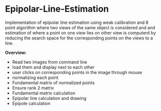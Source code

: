 # Epipolar-Line-Estimation

Implementation of epipolar line estimation using weak calibration and 8 point algorithm where two views of the same object is considered and and estimation of where a point on one view lies on other view is computerd by reducing the search space for the corresponding points on the views to a line.

**Overview:**
* Read two images from command line
* load them and display next to each other
* user clicks on corresponding points in the image through mouse
* normalizing each point
* Fundamental matrix of normalized points
* Ensure rank 2 matrix
* Fundamental matrix calculation
* Epipolar line calculation and drawing
* Epipole calculation
